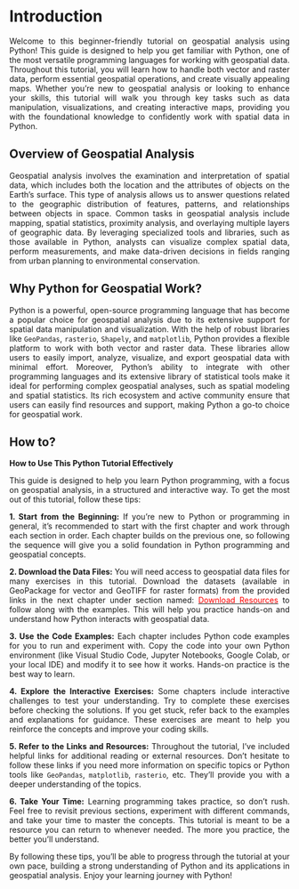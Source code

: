 # Introduction

<style> p { text-align: justify; } </style>

Welcome to this beginner-friendly tutorial on geospatial analysis using Python! This guide is designed to help you get familiar with Python, one of the most versatile programming languages for working with geospatial data. Throughout this tutorial, you will learn how to handle both vector and raster data, perform essential geospatial operations, and create visually appealing maps. Whether you’re new to geospatial analysis or looking to enhance your skills, this tutorial will walk you through key tasks such as data manipulation, visualizations, and creating interactive maps, providing you with the foundational knowledge to confidently work with spatial data in Python.

## Overview of Geospatial Analysis

Geospatial analysis involves the examination and interpretation of spatial data, which includes both the location and the attributes of objects on the Earth’s surface. This type of analysis allows us to answer questions related to the geographic distribution of features, patterns, and relationships between objects in space. Common tasks in geospatial analysis include mapping, spatial statistics, proximity analysis, and overlaying multiple layers of geographic data. By leveraging specialized tools and libraries, such as those available in Python, analysts can visualize complex spatial data, perform measurements, and make data-driven decisions in fields ranging from urban planning to environmental conservation.

## Why Python for Geospatial Work?

Python is a powerful, open-source programming language that has become a popular choice for geospatial analysis due to its extensive support for spatial data manipulation and visualization. With the help of robust libraries like `GeoPandas`, `rasterio`, `Shapely`, and `matplotlib`, Python provides a flexible platform to work with both vector and raster data. These libraries allow users to easily import, analyze, visualize, and export geospatial data with minimal effort. Moreover, Python’s ability to integrate with other programming languages and its extensive library of statistical tools make it ideal for performing complex geospatial analyses, such as spatial modeling and spatial statistics. Its rich ecosystem and active community ensure that users can easily find resources and support, making Python a go-to choice for geospatial work.

## How to?

**How to Use This Python Tutorial Effectively**

This guide is designed to help you learn Python programming, with a focus on geospatial analysis, in a structured and interactive way. To get the most out of this tutorial, follow these tips:

**1. Start from the Beginning:**
If you’re new to Python or programming in general, it’s recommended to start with the first chapter and work through each section in order. Each chapter builds on the previous one, so following the sequence will give you a solid foundation in Python programming and geospatial concepts.

**2. Download the Data Files:**
You will need access to geospatial data files for many exercises in this tutorial. Download the datasets (available in GeoPackage for vector and GeoTIFF for raster formats) from the provided links in the next chapter under section named: [<span style="color:red">Download Resources</span>](https://ohm-np.github.io/Python_tutorial/getting_started.html#download-resources) to follow along with the examples. This will help you practice hands-on and understand how Python interacts with geospatial data.

**3. Use the Code Examples:**
Each chapter includes Python code examples for you to run and experiment with. Copy the code into your own Python environment (like Visual Studio Code, Jupyter Notebooks, Google Colab, or your local IDE) and modify it to see how it works. Hands-on practice is the best way to learn.

**4. Explore the Interactive Exercises:**
Some chapters include interactive challenges to test your understanding. Try to complete these exercises before checking the solutions. If you get stuck, refer back to the examples and explanations for guidance. These exercises are meant to help you reinforce the concepts and improve your coding skills.

**5. Refer to the Links and Resources:**
Throughout the tutorial, I’ve included helpful links for additional reading or external resources. Don’t hesitate to follow these links if you need more information on specific topics or Python tools like `GeoPandas`, `matplotlib`, `rasterio`, etc. They’ll provide you with a deeper understanding of the topics.

**6. Take Your Time:**
Learning programming takes practice, so don’t rush. Feel free to revisit previous sections, experiment with different commands, and take your time to master the concepts. This tutorial is meant to be a resource you can return to whenever needed. The more you practice, the better you’ll understand.

By following these tips, you’ll be able to progress through the tutorial at your own pace, building a strong understanding of Python and its applications in geospatial analysis. Enjoy your learning journey with Python!
